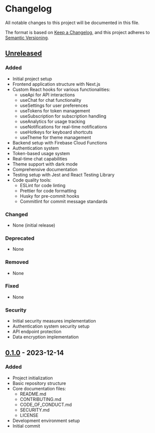 # Changelog

All notable changes to this project will be documented in this file.

The format is based on [Keep a Changelog](https://keepachangelog.com/en/1.0.0/),
and this project adheres to [Semantic Versioning](https://semver.org/spec/v2.0.0.html).

## [Unreleased]

### Added
- Initial project setup
- Frontend application structure with Next.js
- Custom React hooks for various functionalities:
  - useApi for API interactions
  - useChat for chat functionality
  - useSettings for user preferences
  - useTokens for token management
  - useSubscription for subscription handling
  - useAnalytics for usage tracking
  - useNotifications for real-time notifications
  - useHotkeys for keyboard shortcuts
  - useTheme for theme management
- Backend setup with Firebase Cloud Functions
- Authentication system
- Token-based usage system
- Real-time chat capabilities
- Theme support with dark mode
- Comprehensive documentation
- Testing setup with Jest and React Testing Library
- Code quality tools:
  - ESLint for code linting
  - Prettier for code formatting
  - Husky for pre-commit hooks
  - Commitlint for commit message standards

### Changed
- None (initial release)

### Deprecated
- None

### Removed
- None

### Fixed
- None

### Security
- Initial security measures implementation
- Authentication system security setup
- API endpoint protection
- Data encryption implementation

## [0.1.0] - 2023-12-14

### Added
- Project initialization
- Basic repository structure
- Core documentation files:
  - README.md
  - CONTRIBUTING.md
  - CODE_OF_CONDUCT.md
  - SECURITY.md
  - LICENSE
- Development environment setup
- Initial commit

[Unreleased]: https://github.com/your-username/nusagpt/compare/v0.1.0...HEAD
[0.1.0]: https://github.com/your-username/nusagpt/releases/tag/v0.1.0